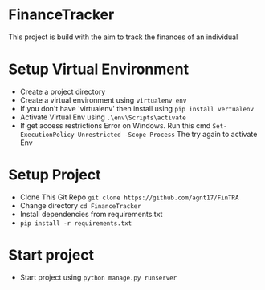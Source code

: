 # FinanceTracker
This project is build with the aim to track the finances of an individual
# Setup Virtual Environment
* Create a project directory
* Create a virtual environment using `virtualenv env`
* If you don't have 'virtualenv' then install using `pip install vertualenv`
* Activate Virtual Env using `.\env\Scripts\activate`
* If get access restrictions Error on Windows. Run this cmd `Set-ExecutionPolicy Unrestricted -Scope Process` The try again to activate Env

# Setup Project
* Clone This Git Repo `git clone https://github.com/agnt17/FinTRA`
* Change directory `cd FinanceTracker`
* Install dependencies from requirements.txt
* `pip install -r requirements.txt`

# Start project
* Start project using `python manage.py runserver`
